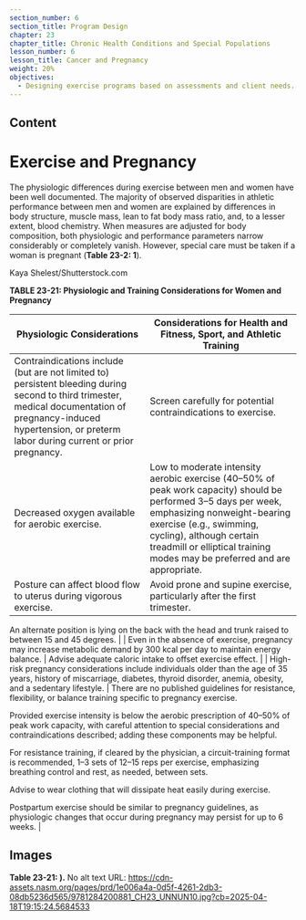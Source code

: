 ```yaml
---
section_number: 6
section_title: Program Design
chapter: 23
chapter_title: Chronic Health Conditions and Special Populations
lesson_number: 6
lesson_title: Cancer and Pregnancy
weight: 20%
objectives:
  - Designing exercise programs based on assessments and client needs.
---
```


## Content
# Exercise and Pregnancy

The physiologic differences during exercise between men and women have been well documented. The majority of observed disparities in athletic performance between men and women are explained by differences in body structure, muscle mass, lean to fat body mass ratio, and, to a lesser extent, blood chemistry. When measures are adjusted for body composition, both physiologic and performance parameters narrow considerably or completely vanish. However, special care must be taken if a woman is pregnant (**Table 23-2: 1**).

Kaya Shelest/Shutterstock.com

**TABLE 23-21: Physiologic and Training Considerations for Women and Pregnancy**

| Physiologic Considerations | Considerations for Health and Fitness, Sport, and Athletic Training |
|---|---|
| Contraindications include (but are not limited to) persistent bleeding during second to third trimester, medical documentation of pregnancy-induced hypertension, or preterm labor during current or prior pregnancy. | Screen carefully for potential contraindications to exercise. |
| Decreased oxygen available for aerobic exercise. | Low to moderate intensity aerobic exercise (40–50% of peak work capacity) should be performed 3–5 days per week, emphasizing nonweight-bearing exercise (e.g., swimming, cycling), although certain treadmill or elliptical training modes may be preferred and are appropriate. |
| Posture can affect blood flow to uterus during vigorous exercise. | Avoid prone and supine exercise, particularly after the first trimester.

An alternate position is lying on the back with the head and trunk raised to between 15 and 45 degrees. |
| Even in the absence of exercise, pregnancy may increase metabolic demand by 300 kcal per day to maintain energy balance. | Advise adequate caloric intake to offset exercise effect. |
| High-risk pregnancy considerations include individuals older than the age of 35 years, history of miscarriage, diabetes, thyroid disorder, anemia, obesity, and a sedentary lifestyle. | There are no published guidelines for resistance, flexibility, or balance training specific to pregnancy exercise.

Provided exercise intensity is below the aerobic prescription of 40–50% of peak work capacity, with careful attention to special considerations and contraindications described; adding these components may be helpful.

For resistance training, if cleared by the physician, a circuit-training format is recommended, 1–3 sets of 12–15 reps per exercise, emphasizing breathing control and rest, as needed, between sets.

Advise to wear clothing that will dissipate heat easily during exercise.

Postpartum exercise should be similar to pregnancy guidelines, as physiologic changes that occur during pregnancy may persist for up to 6 weeks. |

## Images

**Table 23-21: ).**
No alt text
URL: https://cdn-assets.nasm.org/pages/prd/1e006a4a-0d5f-4261-2db3-08db5236d565/9781284200881_CH23_UNNUN10.jpg?cb=2025-04-18T19:15:24.5684533